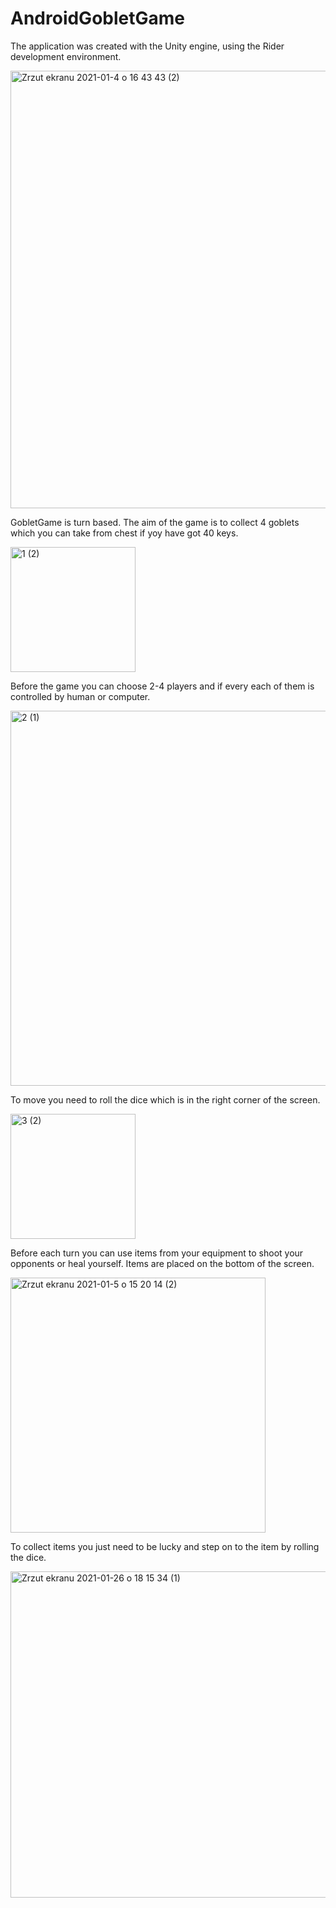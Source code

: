 # AndroidGobletGame
The application was created with the Unity engine, using the Rider development environment.

<img width="700" alt="Zrzut ekranu 2021-01-4 o 16 43 43 (2)" src="https://user-images.githubusercontent.com/49214578/109423182-d77e2080-79de-11eb-818d-f3895ef87ac2.png">

GobletGame is turn based. The aim of the game is to collect 4 goblets which you can take from chest if yoy have got 40 keys.

<img width="200" alt="1 (2)" src="https://user-images.githubusercontent.com/49214578/109423324-4491b600-79df-11eb-85de-5879cd090767.png">

Before the game you can choose 2-4 players and if every each of them is controlled by human or computer.

<img width="600" alt="2 (1)" src="https://user-images.githubusercontent.com/49214578/109423401-7b67cc00-79df-11eb-8811-ece3243b8e41.png">

To move you need to roll the dice which is in the right corner of the screen.

<img width="200" alt="3 (2)" src="https://user-images.githubusercontent.com/49214578/109423451-c255c180-79df-11eb-9d15-76c97e5658ba.png">

Before each turn you can use items from your equipment to shoot your opponents or heal yourself. Items are placed on the bottom of the screen.

<img width="408" alt="Zrzut ekranu 2021-01-5 o 15 20 14 (2)" src="https://user-images.githubusercontent.com/49214578/109423589-5162d980-79e0-11eb-90ea-55e265ed362c.png">

To collect items you just need to be lucky and step on to the item by rolling the dice.

<img width="522" alt="Zrzut ekranu 2021-01-26 o 18 15 34 (1)" src="https://user-images.githubusercontent.com/49214578/109423616-76efe300-79e0-11eb-9e10-5029ac6d4e6a.png">
